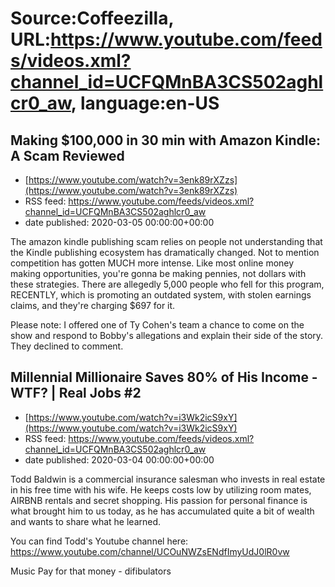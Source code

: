 # Source:Coffeezilla, URL:https://www.youtube.com/feeds/videos.xml?channel_id=UCFQMnBA3CS502aghlcr0_aw, language:en-US

## Making $100,000 in 30 min with Amazon Kindle: A Scam Reviewed
 - [https://www.youtube.com/watch?v=3enk89rXZzs](https://www.youtube.com/watch?v=3enk89rXZzs)
 - RSS feed: https://www.youtube.com/feeds/videos.xml?channel_id=UCFQMnBA3CS502aghlcr0_aw
 - date published: 2020-03-05 00:00:00+00:00

The amazon kindle publishing scam relies on people not understanding that the Kindle publishing ecosystem has dramatically changed.  Not to mention competition has gotten MUCH more intense. Like most online money making opportunities, you're gonna be making pennies, not dollars with these strategies. There are allegedly 5,000 people who fell for this program, RECENTLY, which is promoting an outdated system, with stolen earnings claims, and they're charging $697 for it.

Please note: I offered one of Ty Cohen's team a chance to come on the show and respond to Bobby's allegations and explain their side of the story. They declined to comment.

## Millennial Millionaire Saves 80% of His Income - WTF? | Real Jobs #2
 - [https://www.youtube.com/watch?v=i3Wk2icS9xY](https://www.youtube.com/watch?v=i3Wk2icS9xY)
 - RSS feed: https://www.youtube.com/feeds/videos.xml?channel_id=UCFQMnBA3CS502aghlcr0_aw
 - date published: 2020-03-04 00:00:00+00:00

Todd Baldwin is a commercial insurance salesman who invests in real estate in his free time with his wife. He keeps costs low by utilizing room mates, AIRBNB rentals and secret shopping.  His passion for personal finance is what brought him to us today, as he has accumulated quite a bit of wealth and wants to share what he learned.

You can find Todd's Youtube channel here: https://www.youtube.com/channel/UCOuNWZsENdfImyUdJ0lR0vw

Music
Pay for that money - difibulators

